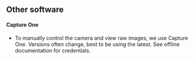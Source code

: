 ## Other software

#### Capture One
- To manually control the camera and view raw images, we use Capture One. Versions often change, best to be using the latest. See offline documentation for credentials.